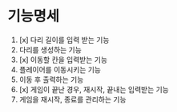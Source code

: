 # 기능명세

1. [x] 다리 길이를 입력 받는 기능
2. 다리를 생성하는 기능
3. [x] 이동할 칸을 입력받는 기능
4. 플레이어를 이동시키는 기능
5. 이동 후 출력하는 기능
6. [x] 게임이 끝난 경우, 재시작, 끝내는 입력받는 기능
7. 게임을 재시작, 종료를 관리하는 기능

